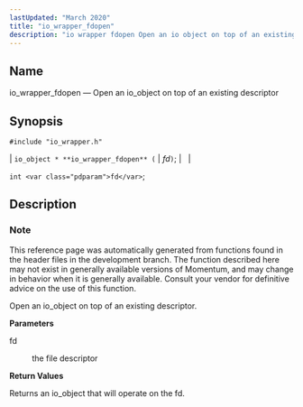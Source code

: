 ```yaml
---
lastUpdated: "March 2020"
title: "io_wrapper_fdopen"
description: "io wrapper fdopen Open an io object on top of an existing descriptor io object io wrapper fdopen fd int fd This reference page was automatically generated from functions found in the header files in the development branch The function described here may not exist in generally available versions of..."
---
```


<a name="apis.io_wrapper_fdopen"></a> 
## Name

io_wrapper_fdopen — Open an io_object on top of an existing descriptor

## Synopsis

`#include "io_wrapper.h"`

| `io_object * **io_wrapper_fdopen** (` | <var class="pdparam">fd</var>`)`; |   |

`int <var class="pdparam">fd</var>`;<a name="idp53646912"></a> 
## Description

### Note

This reference page was automatically generated from functions found in the header files in the development branch. The function described here may not exist in generally available versions of Momentum, and may change in behavior when it is generally available. Consult your vendor for definitive advice on the use of this function.

Open an io_object on top of an existing descriptor.

**<a name="idp53649792"></a> Parameters**

<dl class="variablelist">

<dt>fd</dt>

<dd>

the file descriptor

</dd>

</dl>

**<a name="idp53652512"></a> Return Values**

Returns an io_object that will operate on the fd.